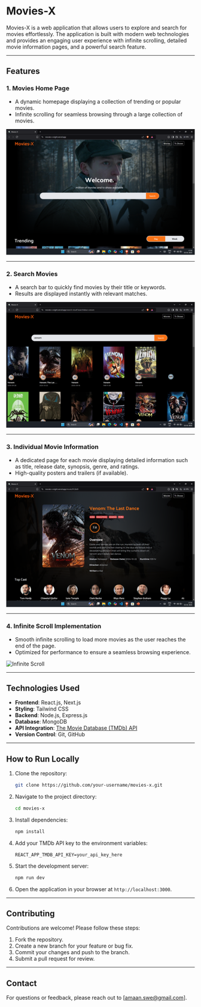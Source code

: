 # Movies-X

Movies-X is a web application that allows users to explore and search for movies effortlessly. The application is built with modern web technologies and provides an engaging user experience with infinite scrolling, detailed movie information pages, and a powerful search feature.

---

## Features

### 1. **Movies Home Page**
   - A dynamic homepage displaying a collection of trending or popular movies. 
   - Infinite scrolling for seamless browsing through a large collection of movies.

   ![Movies Home Page](./images/movies-homepage.png)

---

### 2. **Search Movies**
   - A search bar to quickly find movies by their title or keywords.
   - Results are displayed instantly with relevant matches.

   ![Search Movies](./images/search-movies.png)

---

### 3. **Individual Movie Information**
   - A dedicated page for each movie displaying detailed information such as title, release date, synopsis, genre, and ratings.
   - High-quality posters and trailers (if available).

   ![Movie Information Page](./images/movie-info.png)

---

### 4. **Infinite Scroll Implementation**
   - Smooth infinite scrolling to load more movies as the user reaches the end of the page.
   - Optimized for performance to ensure a seamless browsing experience.

   ![Infinite Scroll](./images/infinite-scroll.png)

---

## Technologies Used

- **Frontend**: React.js, Next.js
- **Styling**: Tailwind CSS
- **Backend**: Node.js, Express.js
- **Database**: MongoDB
- **API Integration**: [The Movie Database (TMDb) API](https://www.themoviedb.org/)
- **Version Control**: Git, GitHub

---

## How to Run Locally

1. Clone the repository:
   ```bash
   git clone https://github.com/your-username/movies-x.git
   ```

2. Navigate to the project directory:
   ```bash
   cd movies-x
   ```

3. Install dependencies:
   ```bash
   npm install
   ```

4. Add your TMDb API key to the environment variables:
   ```env
   REACT_APP_TMDB_API_KEY=your_api_key_here
   ```

5. Start the development server:
   ```bash
   npm run dev
   ```

6. Open the application in your browser at `http://localhost:3000`.

---

## Contributing

Contributions are welcome! Please follow these steps:

1. Fork the repository.
2. Create a new branch for your feature or bug fix.
3. Commit your changes and push to the branch.
4. Submit a pull request for review.

---

## Contact

For questions or feedback, please reach out to [amaan.swe@gmail.com].
